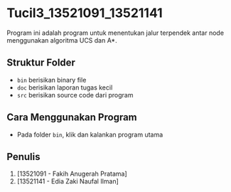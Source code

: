 # Tucil3_13521091_13521141
Program ini adalah program untuk menentukan jalur terpendek antar node menggunakan algoritma UCS dan A*.

## Struktur Folder
- `bin` berisikan binary file
- `doc` berisikan laporan tugas kecil
- `src` berisikan source code dari program

## Cara Menggunakan Program
- Pada folder `bin`, klik dan kalankan program utama

## Penulis
1. [13521091 - Fakih Anugerah Pratama]
2. [13521141 - Edia Zaki Naufal Ilman]